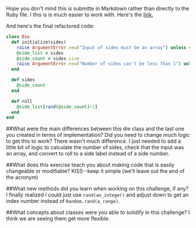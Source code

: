 Hope you don't mind this is submitte in Markdown rather than directly to the Ruby file.  I this is is much easier to work with.
Here's the [link.](https://github.com/JonClayton/phase-0/blob/master/week-6/die/my_solution.rb)

And here's the final refactored code:
```ruby
class Die
  def initialize(sides)
    raise ArgumentError.new("Input of sides must be an array") unless sides.is_a?(Array)
 	@side_list = sides
    @side_count = sides.size
    raise ArgumentError.new("Number of sides can't be less than 1") unless @side_count> 0
  end

  def sides
    @side_count
  end

  def roll
    @side_list[rand(@side_count)-1]
  end
end
```

##What were the main differences between this die class and the last one you created in terms of implementation? Did you need to change much logic to get this to work?
There wasn't much difference. I just needed to add a little bit of logic to calculate the number of sides, check that the input was an array, and convert to roll to a side label instead of a side number.

##What does this exercise teach you about making code that is easily changeable or modifiable? 
KISS--keep it simple (we'll leave out the end of the acronym)

##What new methods did you learn when working on this challenge, if any?
I finally realized I could just use `rand(an_integer)` and adjust down to get an index number instead of `Random.rand(a_range)`.

##What concepts about classes were you able to solidify in this challenge?
I think we are seeing them get more flexible.
